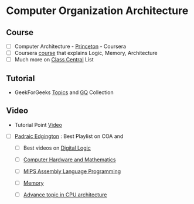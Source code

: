 # Computer Organization Architecture

## Course 
- [ ] Computer Architecture - [Princeton](https://www.coursera.org/learn/comparch) - Coursera
- [ ] Coursera [course](https://www.coursera.org/learn/build-a-computer/) that explains Logic, Memory, Architecture
- [ ] Much more on [Class Central](https://www.class-central.com/search?q=computer+organization+architecture) List

## Tutorial
* GeekForGeeks [Topics](https://www.geeksforgeeks.org/computer-organization-and-architecture-tutorials/)  and [GQ](https://www.geeksforgeeks.org/computer-organization-and-architecture-gq/) Collection 

## Video
* Tutorial Point [Video](https://www.tutorialspoint.com/computer_organization/index.asp)
- [ ] [Padraic Edgington](https://www.youtube.com/channel/UC4ls2cPrXHfEO_oTHZcCclA) : Best Playlist on COA and
  - [ ] Best videos on [Digital Logic](https://www.youtube.com/playlist?list=PL1C2GgOjAF-KY0zekzeMtFcYSlACDHyOK)
  - [ ] [Computer Hardware and Mathematics](https://www.youtube.com/playlist?list=PL1C2GgOjAF-KjrLSFLhM6bqnAs3M8R3jO)
  - [ ] [MIPS Assembly Language Programming](https://www.youtube.com/playlist?list=PL1C2GgOjAF-KYdV5bH-xzoybEHreDZ3Kh)
  - [ ] [Memory](https://www.youtube.com/channel/UC4ls2cPrXHfEO_oTHZcCclA/playlists?view=50&shelf_id=9&sort=dd)
  - [ ] [Advance topic in CPU architecture](https://www.youtube.com/channel/UC4ls2cPrXHfEO_oTHZcCclA/playlists?view=50&shelf_id=8&sort=dd)
  
